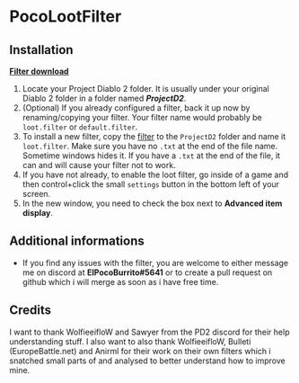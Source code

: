 # PocoLootFilter
## Installation
[**Filter download**](https://raw.githubusercontent.com/rockbyo5/PocoLootFilter/main/default.filter)
1. Locate your Project Diablo 2 folder. It is usually under your original Diablo 2 folder in a folder named ***ProjectD2***.
2. (Optional) If you already configured a filter, back it up now by renaming/copying your filter. Your filter name would probably be `loot.filter` or `default.filter`.
3. To install a new filter, copy the [filter](https://raw.githubusercontent.com/rockbyo5/PocoLootFilter/main/default.filter) to the `ProjectD2` folder and name it `loot.filter`. Make sure you have no `.txt` at the end of the file name. Sometime windows hides it. If you have a `.txt` at the end of the file, it can and will cause your filter not to work.
4. If you have not already, to enable the loot filter, go inside of a game and then control+click the small `settings` button in the bottom left of your screen.
5. In the new window, you need to check the box next to **Advanced item display**.

## Additional informations
- If you find any issues with the filter, you are welcome to either message me on discord at **ElPocoBurrito#5641** or to create a pull request on github which i will merge as soon as i have free time.

## Credits
I want to thank WolfieeifloW and Sawyer from the PD2 discord for their help understanding stuff. I also want to also thank WolfieeifloW, Bulleti (EuropeBattle.net) and Anirml for their work on their own filters which i snatched small parts of and analysed to better understand how to improve mine.
